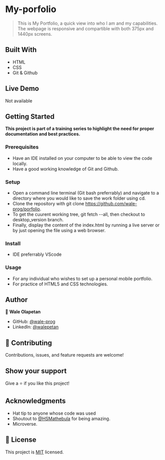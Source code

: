 # My-porfolio

> This is My Portfolio, a quick view into who I am and my capabilities.
> The webpage is responsive and compartible with both 375px and 1440px screens.


## Built With

- HTML
- CSS
- Git & Github

## Live Demo
Not available


## Getting Started

**This project is part of a training series to highlight the need for proper documentation and best practices.**


### Prerequisites
- Have an IDE installed on your computer to be able to view the code locally.
- Have a good working knowledge of Git and Github.

### Setup
- Open a command line terminal (Git bash preferrably) and navigate to a directory where you would like to save the work folder using cd.
- Clone the repository with git clone https://github.com/wale-prog/porfolio.
- To get the cuurent working tree, git fetch --all, then checkout to desktop_version branch.
- Finally, display the content of the index.html by running a live server or by just opening the file using a web browser.

### Install
- IDE preferrably VScode

### Usage
- For any individual who wishes to set up a personal mobile portfolio.
- For practice of HTML5 and CSS technologies.


## Author 

👤 **Wale Olapetan**

- GitHub: [@wale-prog](https://github.com/wale-prog)
- LinkedIn: [@walepetan](https://www.linkedin.com/in/walepetan)



## 🤝 Contributing
Contributions, issues, and feature requests are welcome!



## Show your support

Give a ⭐️ if you like this project!

## Acknowledgments

- Hat tip to anyone whose code was used
- Shoutout to [@HSMathebula](https://github.com/HSMathebula) for being amazing.
- Microverse.

## 📝 License


This project is [MIT](./MIT.md) licensed.